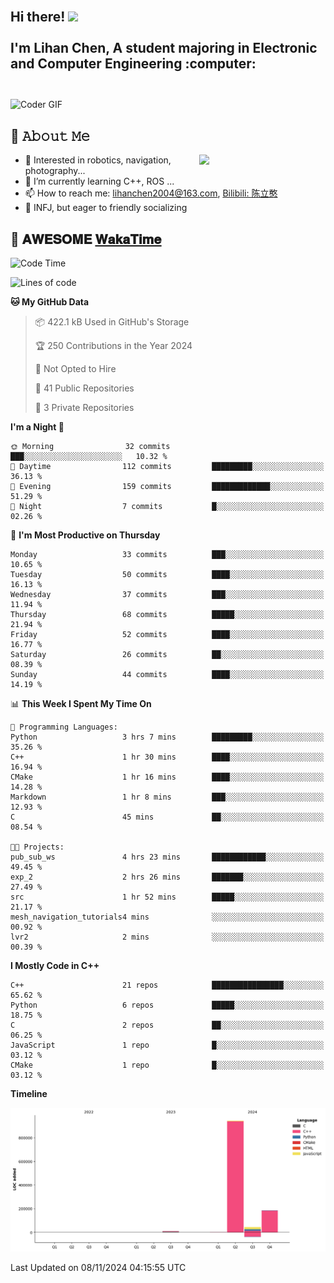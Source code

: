 <h2 align="left">
 <abc>
  <br>Hi there! <img src="https://user-images.githubusercontent.com/42378118/110234147-e3259600-7f4e-11eb-95be-0c4047144dea.gif" width="30"><br>
  <br> I'm Lihan Chen, A student majoring in Electronic and Computer Engineering :computer:<br>
  <br>
 </abc>
</h2>

<img align="center" src="https://media.giphy.com/media/SWoSkN6DxTszqIKEqv/giphy.gif" alt="Coder GIF" width="500">

## :book: 𝙰𝚋𝚘𝚞𝚝 𝙼𝚎

<img align="right" width="40%" src="https://github-readme-stats.vercel.app/api?username=LihanChen2004&show_icons=true&icon_color=CE1D2D&text_color=718096&bg_color=ffffff&hide_title=true" />

- 🌟 Interested in robotics, navigation, photography...
- 🌱 I’m currently learning C++, ROS ... 
- 📫 How to reach me: lihanchen2004@163.com, [Bilibili: 陈立憨](https://space.bilibili.com/170786212)
- 👯 INFJ, but eager to friendly socializing

## 📜 𝐀𝐖𝐄𝐒𝐎𝐌𝐄 [𝐖𝐚𝐤𝐚𝐓𝐢𝐦𝐞](https://github.com/anmol098/waka-readme-stats)

<!--START_SECTION:waka-->
![Code Time](http://img.shields.io/badge/Code%20Time-344%20hrs%2017%20mins-blue)

![Lines of code](https://img.shields.io/badge/From%20Hello%20World%20I%27ve%20Written-1.2%20million%20lines%20of%20code-blue)

**🐱 My GitHub Data** 

> 📦 422.1 kB Used in GitHub's Storage 
 > 
> 🏆 250 Contributions in the Year 2024
 > 
> 🚫 Not Opted to Hire
 > 
> 📜 41 Public Repositories 
 > 
> 🔑 3 Private Repositories 
 > 
**I'm a Night 🦉** 

```text
🌞 Morning                32 commits          ███░░░░░░░░░░░░░░░░░░░░░░   10.32 % 
🌆 Daytime                112 commits         █████████░░░░░░░░░░░░░░░░   36.13 % 
🌃 Evening                159 commits         █████████████░░░░░░░░░░░░   51.29 % 
🌙 Night                  7 commits           █░░░░░░░░░░░░░░░░░░░░░░░░   02.26 % 
```
📅 **I'm Most Productive on Thursday** 

```text
Monday                   33 commits          ███░░░░░░░░░░░░░░░░░░░░░░   10.65 % 
Tuesday                  50 commits          ████░░░░░░░░░░░░░░░░░░░░░   16.13 % 
Wednesday                37 commits          ███░░░░░░░░░░░░░░░░░░░░░░   11.94 % 
Thursday                 68 commits          █████░░░░░░░░░░░░░░░░░░░░   21.94 % 
Friday                   52 commits          ████░░░░░░░░░░░░░░░░░░░░░   16.77 % 
Saturday                 26 commits          ██░░░░░░░░░░░░░░░░░░░░░░░   08.39 % 
Sunday                   44 commits          ████░░░░░░░░░░░░░░░░░░░░░   14.19 % 
```


📊 **This Week I Spent My Time On** 

```text
💬 Programming Languages: 
Python                   3 hrs 7 mins        █████████░░░░░░░░░░░░░░░░   35.26 % 
C++                      1 hr 30 mins        ████░░░░░░░░░░░░░░░░░░░░░   16.94 % 
CMake                    1 hr 16 mins        ████░░░░░░░░░░░░░░░░░░░░░   14.28 % 
Markdown                 1 hr 8 mins         ███░░░░░░░░░░░░░░░░░░░░░░   12.93 % 
C                        45 mins             ██░░░░░░░░░░░░░░░░░░░░░░░   08.54 % 

🐱‍💻 Projects: 
pub_sub_ws               4 hrs 23 mins       ████████████░░░░░░░░░░░░░   49.45 % 
exp_2                    2 hrs 26 mins       ███████░░░░░░░░░░░░░░░░░░   27.49 % 
src                      1 hr 52 mins        █████░░░░░░░░░░░░░░░░░░░░   21.17 % 
mesh_navigation_tutorials4 mins              ░░░░░░░░░░░░░░░░░░░░░░░░░   00.92 % 
lvr2                     2 mins              ░░░░░░░░░░░░░░░░░░░░░░░░░   00.39 % 
```

**I Mostly Code in C++** 

```text
C++                      21 repos            ████████████████░░░░░░░░░   65.62 % 
Python                   6 repos             █████░░░░░░░░░░░░░░░░░░░░   18.75 % 
C                        2 repos             ██░░░░░░░░░░░░░░░░░░░░░░░   06.25 % 
JavaScript               1 repo              █░░░░░░░░░░░░░░░░░░░░░░░░   03.12 % 
CMake                    1 repo              █░░░░░░░░░░░░░░░░░░░░░░░░   03.12 % 
```



**Timeline**

![Lines of Code chart](https://raw.githubusercontent.com/LihanChen2004/LihanChen2004/main/assets/bar_graph.png)


 Last Updated on 08/11/2024 04:15:55 UTC
<!--END_SECTION:waka-->

<!--
**LihanChen2004/LihanChen2004** is a ✨ _special_ ✨ repository because its `README.md` (this file) appears on your GitHub profile.

Here are some ideas to get you started:

- 🔭 I’m currently working on ...
- 🌱 I’m currently learning ...
- 👯 I’m looking to collaborate on ...
- 🤔 I’m looking for help with ...
- 💬 Ask me about ...
- 📫 How to reach me: ...
- 😄 Pronouns: ...
- ⚡ Fun fact: ...
-->
